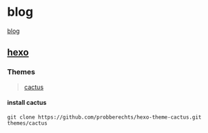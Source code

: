 # blog

[blog](https://15033790379.github.io/blog/)

## [hexo](https://hexo.io/)

### Themes
> [cactus](https://github.com/probberechts/hexo-theme-cactus)

#### install cactus
```
git clone https://github.com/probberechts/hexo-theme-cactus.git themes/cactus
```
